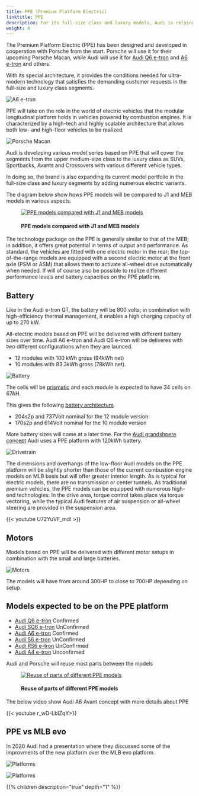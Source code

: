```yaml
---
title: PPE (Premium Platform Electric)
linktitle: PPE
description: For its full-size class and luxury models, Audi is relying on a fourth platform.
weight: 4
---
```

<!-- markdownlint-disable MD033 -->

The Premium Platform Electric (PPE) has been designed and developed in cooperation with Porsche from the
start. Porsche will use it for their upcoming Porsche Macan, while Audi will use it for [Audi Q6 e-tron](../../../models/q6-e-tron/)
and [A6 e-tron](../../../models/a6-e-tron/) and others.

With its special architecture, it provides the conditions needed for ultra-modern
technology that satisfies the demanding customer requests in the full-size and luxury class
segments.

![A6 e-tron](../../../models/a6-e-tron/a6-etron-1.jpg "A6 e-tron")

PPE will take on the role in the world of electric vehicles that the modular longitudinal
platform holds in vehicles powered by combustion engines. It is characterized by a high-tech
and highly scalable architecture that allows both low- and high-floor vehicles to be realized.

![Porsche Macan](macan.jpg "Porsche Macan prototype based on PPE")

Audi is developing various model series based on PPE that will cover the segments from
the upper medium-size class to the luxury class as SUVs, Sportbacks, Avants and Crossovers with various different vehicle types. 

In doing so, the brand is also expanding its current model portfolio in the full-size class and luxury segments by adding numerous electric variants.

The diagram below show hows PPE models will be compared to J1 and MEB models in various aspects.

<figure>
    <a href="comparativeperformance.png">
        <img src="comparativeperformances.png" alt="PPE models compared with J1 and MEB models" title="PPE models compared with J1 and MEB models">
    </a>
    <figcaption><h4>PPE models compared with J1 and MEB models</h4></figcaption>
</figure>

The technology package on the PPE is generally similar to that of the MEB; in addition, it offers
great potential in terms of output and performance. As standard, the vehicles are fitted with
one electric motor in the rear; the top-of-the-range models are equipped with a second electric
motor at the front axle (PSM or ASM) that allows them to activate all-wheel drive
automatically when needed. If will of course also be possible to realize different performance
levels and battery capacities on the PPE platform.

## Battery

Like in the Audi e-tron GT, the battery will be 800 volts; in combination with high-efficiency thermal management, it enables a
high charging capacity of up to 270 kW.

All-electric models based on PPE will be delivered with different battery sizes over time. Audi A6 e-tron and Audi Q6 e-tron
will be deliveres with two different configurations when they are launced.

- 12 modules with 100 kWh gross (94kWh net)
- 10 modules with 83.3kWh gross (78kWh net).

![Battery](battery.png "PPE-battery with 12 modules")

The cells will be [prismatic](../../battery/cell/#prismatic-housing) and each module is expected to have 34 cells on 67AH.

This gives the following [battery architecture](../../battery/batterysystem/#architecture).

- 204s2p and 737Volt nominal for the 12 module version
- 170s2p and 614Volt nominal for the 10 module version

More battery sizes will come at a later time.
For the [Audi grandshpere concept](../../../articles/audigrandsphereconcept/) Audi uses a PPE platform with 120kWh battery.

![Drivetrain](drivetrain.jpg "PPE-drivetrain")

The dimensions and overhangs of the low-floor Audi models on the PPE platform will be
slightly shorter than those of the current combustion engine models on MLB basis but will
offer greater interior length. As is typical for electric models, there are no transmission or
center tunnels. As traditional premium vehicles, the PPE models can be equipped with
numerous high-end technologies: In the drive area, torque control takes place via torque
vectoring, while the typical Audi features of air suspension or all-wheel steering are provided in
the suspension area.

{{< youtube U72YuVF_mdI >}}

## Motors

Models based on PPE will be delivered with different motor setups in combination with the small and large batteries.

![Motors](motors.jpg)

The models will have from around 300HP to close to 700HP depending on setup.

## Models expected to be on the PPE platform

- [Audi Q6 e-tron](../../../models/q6-e-tron) Confirmed
- [Audi SQ6 e-tron](../../../models/q6-e-tron) UnConfirmed
- [Audi A6 e-tron](../../../models/a6-e-tron) Confirmed
- [Audi S6 e-tron](../../../models/a6-e-tron) UnConfirmed
- [Audi RS6 e-tron](../../../models/a6-e-tron) UnConfirmed
- [Audi A4 e-tron](../../../models/a4-e-tron) Unconfirmed

Audi and Porsche will reuse most parts between the models

<figure>
    <a href="part.png">
        <img src="parts.png" alt="Reuse of parts of different PPE models" title="Reuse of parts of different PPE models">
    </a>
    <figcaption><h4>Reuse of parts of different PPE models</h4></figcaption>
</figure>

The below video show Audi A6 Avant concept with more details about PPE

{{< youtube r_wD-LblZqY>}}

## PPE vs MLB evo

In 2020 Audi had a presentation where they discussed some of the improvments of the new platform over the MLB evo platform.

![Platforms](ppepresentation1.png "PPE Overview")

![Platforms](ppepresentation2.png "PPE vs MLB evo")

{{% children description="true" depth="1" %}}
